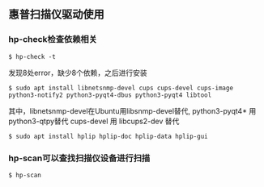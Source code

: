## 惠普扫描仪驱动使用
### hp-check检查依赖相关
```shell
$ hp-check -t 
```
发现8处error，缺少8个依赖，之后进行安装
```shell
$ sudo apt install libnetsnmp-devel cups cups-devel cups-image python3-notify2 python3-pyqt4-dbus python3-pyqt4 libtool
```
其中，libnetsnmp-devel在Ubuntu用libsnmp-devel替代,
python3-pyqt4* 用python3-qtpy替代
cups-devel 用 libcups2-dev 替代

```shell
$ sudo apt install hplip hplip-doc hplip-data hplip-gui
```

### hp-scan可以查找扫描仪设备进行扫描
```shell
$ hp-scan
```
